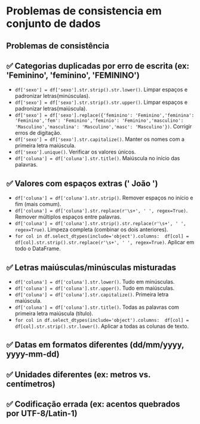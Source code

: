 # Problemas de consistencia em conjunto de dados

## Problemas de consistência
## ✅ Categorias duplicadas por erro de escrita (ex: 'Feminino', 'feminino', 'FEMININO')
* ```df['sexo'] = df['sexo'].str.strip().str.lower()```. Limpar espaços e padronizar letras(minúsculas).
* ```df['sexo'] = df['sexo'].str.strip().str.upper()```. Limpar espaços e padronizar letras(maiúscula).
* ```df['sexo'] = df['sexo'].replace({'feminino': 'Feminino','feminina': 'Feminino','fem': 'Feminino','feminio': 'Feminino','masculino': 'Masculino','masculina': 'Masculino','masc': 'Masculino'})```. Corrigir erros de digitação.
* ```df['sexo'] = df['sexo'].str.capitalize()```. Manter os nomes com a primeira letra maiúscula.
* ```df['sexo'].unique()```.  Verificar os valores únicos.
* ```df['coluna'] = df['coluna'].str.title()```. Maiúscula no início das palavras.
## ✅ Valores com espaços extras (' João ')
* ```df['coluna'] = df['coluna'].str.strip()```. Remover espaços no início e fim (mais comum).
* ```df['coluna'] = df['coluna'].str.replace(r'\s+', ' ', regex=True)```. Remover múltiplos espaços entre palavras.
* ```df['coluna'] = df['coluna'].str.strip().str.replace(r'\s+', ' ', regex=True)```. Limpeza completa (combinar os dois anteriores).
* ```for col in df.select_dtypes(include='object').columns:  df[col] = df[col].str.strip().str.replace(r'\s+', ' ', regex=True)```. Aplicar em todo o DataFrame.
## ✅ Letras maiúsculas/minúsculas misturadas
* ```df['coluna'] = df['coluna'].str.lower()```. Tudo em minúsculas.
* ```df['coluna'] = df['coluna'].str.upper()```. Tudo em maiúsculas.
* ```df['coluna'] = df['coluna'].str.capitalize()```. Primeira letra maiúscula.
* ```df['coluna'] = df['coluna'].str.title()```. Todas as palavras com primeira letra maiúscula (título).
* ```for col in df.select_dtypes(include='object').columns:  df[col] = df[col].str.strip().str.lower()```. Aplicar a todas as colunas de texto.
## ✅ Datas em formatos diferentes (dd/mm/yyyy, yyyy-mm-dd)
## ✅ Unidades diferentes (ex: metros vs. centímetros)
## ✅ Codificação errada (ex: acentos quebrados por UTF-8/Latin-1)
